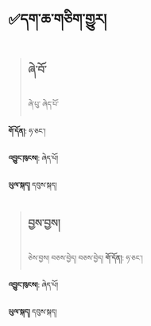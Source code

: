 # ✅དག་ཆ་གཅིག་གྱུར།

> ## ཞེ་བོ་
> ཞེ་པུ་ ཞེད་པོ་

**གོ་དོན།**: ཧ་ཅང་།  

**འབྱུང་ཁུངས།**: ཞེད་པོ།   

**ཡུལ་སྐད།** དབུས་སྐད།


> ## བྱས་བྱས།
> ཅེས་བྱས། བཅས་བྱེད། བཅས་བྱེད།
**གོ་དོན།**: ཧ་ཅང་།  

**འབྱུང་ཁུངས།**: ཞེད་པོ།  

**ཡུལ་སྐད།** དབུས་སྐད།
